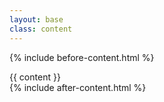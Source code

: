 ```yaml
---
layout: base
class: content
---
```


{% include before-content.html %}
<main class="main">{{ content }}</main>
{% include after-content.html %}
